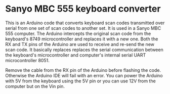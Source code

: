 # Sanyo MBC 555 keyboard converter
This is an Arduino code that converts keyboard scan codes transmitted over serial from one set of scan codes to another set. It is used in a Sanyo MBC 555 computer. The Arduino intercepts the original scan code from the keyboard's 8749 microcontroller and replaces it with a new one. Both the RX and TX pins of the Arduino are used to receive and re-send the new scan code. It basically replaces replaces the serial communication between the keyboard's microcontroller and computer's internal serial UART microcontroller 8051.

Remove the cable from the RX pin of the Arduino before flashing the code. Otherwise the Arduino IDE will fail with an error.
You can power the Arduino with 5V from the keyboard using the 5V pin or you can use 12V from the computer but on the Vin pin. 
